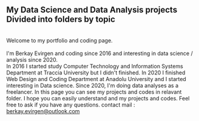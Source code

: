## My Data Science and Data Analysis projects Divided into folders by topic
<br/>Welcome to my portfolio and coding page.<br/>
<br/>I'm Berkay Evirgen and coding since 2016 and interesting in data science / analysis since 2020.<br/>
In 2016 I started study Computer Technology and Information Systems Department at Traccia University but I didn't finished.
In 2020 I finished Web Design and Coding Department at Anadolu University and I started interesting in Data science.
Since 2020, I'm doing data analyses as a freelancer.
In this page you can see my projects and codes in relavant folder.
I hope you can easily understand and my projects and codes.
Feel free to ask if you have any questions.
contact mail : berkay.evirgen@outlook.com

